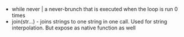 ﻿- while never | a never-brunch that is executed when the loop is run 0 times
- join(str...) - joins strings to one string in one call. Used for string interpolation. But expose as native function as well